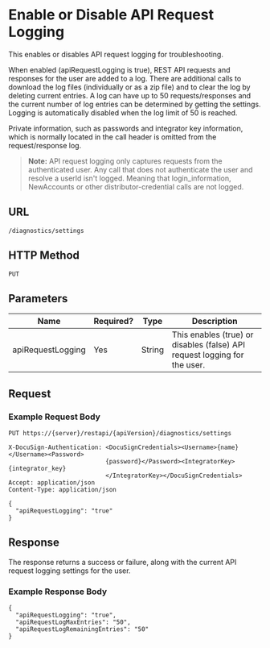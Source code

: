 # Enable or Disable API Request Logging

This enables or disables API request logging for troubleshooting.

When enabled (apiRequestLogging is true), REST API requests and responses for the user are added to a log. There are additional calls to download the log files (individually or as a zip file) and to clear the log by deleting current entries. A log can have up to 50 requests/responses and the current number of log entries can be determined by getting the settings. Logging is automatically disabled when the log limit of 50 is reached.

Private information, such as passwords and integrator key information, which is normally located in the call header is omitted from the request/response log.

>**Note:** API request logging only captures requests from the authenticated user. Any call that does not authenticate the user and resolve a userId isn't logged. Meaning that login_information, NewAccounts or other distributor-credential calls are not logged.

## URL

    /diagnostics/settings

## HTTP Method

    PUT

## Parameters

|Name|Required?|Type|Description|
|----|---------|----|-----------|
|apiRequestLogging|Yes|String|This enables (true) or disables (false) API request logging for the user.|


##  Request

### Example Request Body

    PUT https://{server}/restapi/{apiVersion}/diagnostics/settings
    
    X-DocuSign-Authentication: <DocuSignCredentials><Username>{name}</Username><Password>
                               {password}</Password><IntegratorKey>{integrator_key}
                               </IntegratorKey></DocuSignCredentials>
    Accept: application/json
    Content-Type: application/json
    
    {
      "apiRequestLogging": "true"
    }

## Response

The response returns a success or failure, along with the current API request logging settings for the user.

### Example Response Body

    {
      "apiRequestLogging": "true",
      "apiRequestLogMaxEntries": "50",
      "apiRequestLogRemainingEntries": "50"
    }
